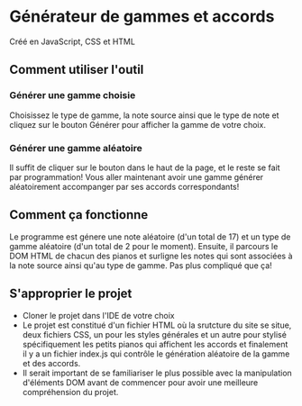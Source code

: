 # Générateur de gammes et accords

Créé en JavaScript, CSS et HTML

## Comment utiliser l'outil

### Générer une gamme choisie
Choisissez le type de gamme, la note source ainsi que le type de note et cliquez sur le bouton Générer pour afficher la gamme de votre choix.

### Générer une gamme aléatoire
Il suffit de cliquer sur le bouton dans le haut de la page, et le reste se fait par programmation! Vous aller maintenant avoir une gamme générer aléatoirement accompanger par ses accords correspondants!

## Comment ça fonctionne

Le programme est génere une note aléatoire (d'un total de 17) et un type de gamme aléatoire (d'un total de 2 pour le moment). Ensuite, il parcours le DOM HTML de chacun des pianos et surligne les notes qui sont associées à la note source ainsi qu'au type de gamme. Pas plus compliqué que ça!

## S'approprier le projet

- Cloner le projet dans l'IDE de votre choix
- Le projet est constitué d'un fichier HTML où la srutcture du site se situe, deux fichiers CSS, un pour les styles générales et un autre pour stylisé spécifiquement les petits pianos qui affichent les accords et finalement il y a un fichier index.js qui contrôle le génération aléatoire de la gamme et des accords.
- Il serait important de se familiariser le plus possible avec la manipulation d'éléments DOM avant de commencer pour avoir une meilleure compréhension du projet.
